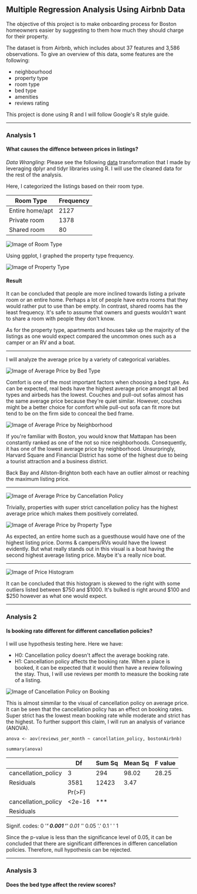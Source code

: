 ## Multiple Regression Analysis Using Airbnb Data

The objective of this project is to make onboarding process for Boston homeowners easier by suggesting to them how much they should charge for their property.

The dataset is from Airbnb, which includes about 37 features and 3,586 observations. To give an overview of this data, some features are the following:
- neighbourhood
- property type
- room type
- bed type
- amenities
- reviews rating

This project is done using R and I will follow Google's R style guide.

---

### Analysis 1
#### What causes the diffence between prices in listings?
*Data Wrangling*: Please see the following [data](https://github.com/gpadolina/multipleRegressionAnaysisWithAirbnb/blob/master/priceModel.R) transformation that I made by leveraging dplyr and tidyr libraries using R. I will use the cleaned data for the rest of the analysis.

Here, I categorized the listings based on their room type.

| Room Type | Frequency |
| --- | --- |
| Entire home/apt | 2127 |
| Private room | 1378 |
| Shared room | 80 |

![Image of Room Type](https://github.com/gpadolina/multipleRegressionAnaysisWithAirbnb/blob/master/plots/roomType.png)

Using ggplot, I graphed the property type frequency.

![Image of Property Type](https://github.com/gpadolina/multipleRegressionAnaysisWithAirbnb/blob/master/plots/propertyType.png)

#### Result
It can be concluded that people are more inclined towards listing a private room or an entire home. Perhaps a lot of people have extra rooms that they would rather put to use than be empty. In contrast, shared rooms has the least frequency. It's safe to assume that owners and guests wouldn't want to share a room with people they don't know.

As for the property type, apartments and houses take up the majority of the listings as one would expect compared the uncommon ones such as a camper or an RV and a boat.

---

I will analyze the average price by a variety of categorical variables.

![Image of Average Price by Bed Type](https://github.com/gpadolina/multipleRegressionAnaysisWithAirbnb/blob/master/plots/avgPriceByBedType..png)

Comfort is one of the most important factors when choosing a bed type. As can be expected, real beds have the highest average price amongst all bed types and airbeds has the lowest.  Couches and pull-out sofas almost has the same average price because they're quiet similar. However, couches might be a better choice for comfort while pull-out sofa can fit more but tend to be on the firm side to conceal the bed frame.

![Image of Average Price by Neighborhood](https://github.com/gpadolina/multipleRegressionAnaysisWithAirbnb/blob/master/plots/avgPriceByNeighborhood.png)

If you're familiar with Boston, you would know that Mattapan has been constantly ranked as one of the not so nice neighborhoods. Consequently, it has one of the lowest average price by neighborhood. Unsurpringly, Harvard Square and Financial District has some of the highest due to being a tourist attraction and a business district.

Back Bay and Allston-Brighton both each have an outlier almost or reaching the maximum listing price.

---

![Image of Average Price by Cancellation Policy](https://github.com/gpadolina/multipleRegressionAnaysisWithAirbnb/blob/master/plots/avgPricebyCancellationPolicy.png)

Trivially, properties with super strict cancellation policy has the highest average price which makes them positively correlated.

![Image of Average Price by Property Type](https://github.com/gpadolina/multipleRegressionAnaysisWithAirbnb/blob/master/plots/avgPriceByPropertyType.png)

As expected, an entire home such as a guesthouse would have one of the highest listing price. Dorms & campers/RVs would have the lowest evidently. But what really stands out in this visual is a boat having the second highest average listing price. Maybe it's a really nice boat.

---

![Image of Price Histogram](https://github.com/gpadolina/multipleRegressionAnaysisWithAirbnb/blob/master/plots/priceHistogram.png)

It can be concluded that this histogram is skewed to the right with some outliers listed between $750 and $1000. It's bulked is right around $100 and $250 however as what one would expect.

---

### Analysis 2
#### Is booking rate different for different cancellation policies?

I will use hypothesis testing here. Here we have:
* H0: Cancellation policy doesn't affect the average booking rate.
* H1: Cancellation policy affects the booking rate.
When a place is booked, it can be expected that it would then have a review following the stay. Thus, I will use reviews per month to measure the booking rate of a listing.

![Image of Cancellation Policy on Booking](https://github.com/gpadolina/multipleRegressionAnaysisWithAirbnb/blob/master/plots/cancellationPolicyonBookings.png)

This is almost simmilar to the visual of cancellation policy on average price. It can be seen that the cancellation policy has an effect on booking rates. Super strict has the lowest mean booking rate while moderate and strict has the highest. To further support this claim, I will run an analysis of variance (ANOVA).
```
anova <- aov(reviews_per_month ~ cancellation_policy, bostonAirbnb)

summary(anova)
```

| | Df | Sum Sq | Mean Sq | F value |
| --- | --- | --- | --- | --- |
| cancellation_policy | 3 | 294 | 98.02 | 28.25 |
| Residuals | 3581 | 12423 | 3.47 | |
| | Pr(>F) | | | |
| cancellation_policy | <2e-16 | *** |
| Residuals | | | | |

Signif. codes:
0 '***' 0.001 '**' 0.01 '*' 0.05 '.' 0.1 ' ' 1

Since the p-value is less than the significance level of 0.05, it can be concluded that there are significant differences in differen cancellation policies. Therefore, null hypothesis can be rejected.

---

### Analysis 3
#### Does the bed type affect the review scores?
